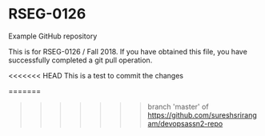 # RSEG-0126
Example GitHub repository

This is for RSEG-0126 / Fall 2018. If you have obtained
this file, you have successfully completed a git pull
operation.

<<<<<<< HEAD
This is a test to commit the changes



=======
   
>>>>>>> branch 'master' of https://github.com/sureshsrirangam/devopsassn2-repo

